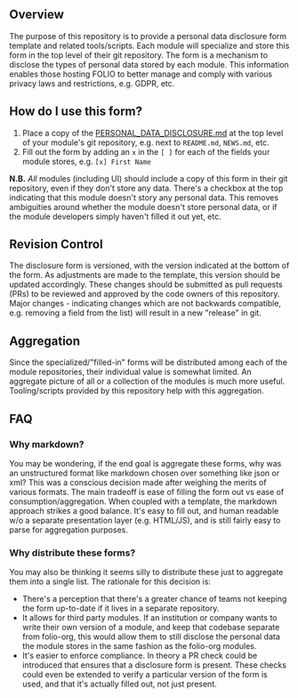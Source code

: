## Overview
The purpose of this repository is to provide a personal data disclosure form template and related tools/scripts.  Each module will specialize and store this form in the top level of their git repository.  The form is a mechanism to disclose the types of personal data stored by each module.  This information enables those hosting FOLIO to better manage and comply with various privacy laws and restrictions, e.g. GDPR, etc.

## How do I use this form?
1. Place a copy of the [PERSONAL_DATA_DISCLOSURE.md](PERSONAL_DATA_DISCLOSURE.md) at the top level of your module's git repository, e.g. next to `README.md`, `NEWS.md`, etc.
2. Fill out the form by adding an `x` in the `[ ]` for each of the fields your module stores, e.g. `[x] First Name` 

**N.B.** _All_ modules (including UI) should include a copy of this form in their git repository, even if they don't store any data.  There's a checkbox at the top indicating that this module doesn't story any personal data.  This removes ambiguities around whether the module doesn't store personal data, or if the module developers simply haven't filled it out yet, etc.

## Revision Control
The disclosure form is versioned, with the version indicated at the bottom of the form.  As adjustments are made to the template, this version should be updated accordingly.  These changes should be submitted as pull requests (PRs) to be reviewed and approved by the code owners of this repository.  Major changes - indicating changes which are not backwards compatible, e.g. removing a field from the list) will result in a new "release" in git.

## Aggregation
Since the specialized/"filled-in" forms will be distributed among each of the module repositories, their individual value is somewhat limited.  An aggregate picture of all or a collection of the modules is much more useful.  Tooling/scripts provided by this repository help with this aggregation.

## FAQ

### Why markdown?
You may be wondering, if the end goal is aggregate these forms, why was an unstructured format like markdown chosen over something like json or xml?  This was a conscious decision made after weighing the merits of various formats.  The main tradeoff is ease of filling the form out vs ease of consumption/aggregation.  When coupled with a template, the markdown approach strikes a good balance.  It's easy to fill out, and human readable w/o a separate presentation layer (e.g. HTML/JS), and is still fairly easy to parse for aggregation purposes.

### Why distribute these forms?
You may also be thinking it seems silly to distribute these just to aggregate them into a single list.  The rationale for this decision is:
* There's a perception that there's a greater chance of teams not keeping the form up-to-date if it lives in a separate repository.
* It allows for third party modules.  If an institution or company wants to write their own version of a module, and keep that codebase separate from folio-org, this would allow them to still disclose the personal data the module stores in the same fashion as the folio-org modules.
* It's easier to enforce compliance.  In theory a PR check could be introduced that ensures that a disclosure form is present.  These checks could even be extended to verify a particular version of the form is used, and that it's actually filled out, not just present.
